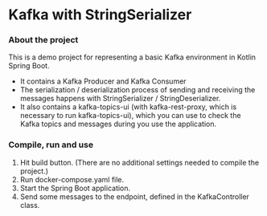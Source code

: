 # Kafka with StringSerializer

### About the project
This is a demo project for representing a basic Kafka environment in Kotlin Spring Boot.
* It contains a Kafka Producer and Kafka Consumer
* The serialization / deserialization process of sending and receiving the messages happens with StringSerializer / StringDeserializer.
* It also contains a kafka-topics-ui (with kafka-rest-proxy, which is necessary to run kafka-topics-ui), which you can use to check the Kafka topics and messages during you use the application.

### Compile, run and use
1. Hit build button. (There are no additional settings needed to compile the project.)
2. Run docker-compose.yaml file.
3. Start the Spring Boot application.
4. Send some messages to the endpoint, defined in the KafkaController class.
